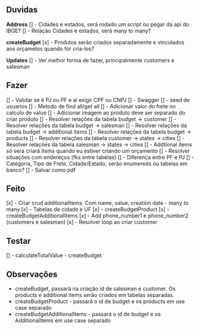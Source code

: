 ## Duvidas

**Address**
[] - Cidades e estados, será rodado um script ou pegar da api do IBGE?
[] - Relação Cidades e estados, será many to many?

**createBudget**
[x] - Produtos serão criados separadamente e vinculados aos orçametos quando for cria-los?

**Updates**
[] - Ver melhor forma de fazer, principalmente customers e salesman

## Fazer

[] - Validar se é PJ ou PF e ai exigir CPF ou CNPJ
[] - Swagger
[] - seed de usuarios
[] - Metodo de find all/get all
[] - Adicionar valor do frete no calculo de value
[] - Adicionar imagem ao produto deve ser separado do criar produto
[] - Resolver relações da tabela budget -> customer
[] - Resolver relações da tabela budget -> salesman
[] - Resolver relações da tabela budget -> additional items
[] - Resolver relações da tabela budget -> products
[] - Resolver relações da tabela customer -> states -> cities
[] - Resolver relações da tabela salesman -> states -> cities
[] - Addtional items só sera criará items quando eu estiver criando um orçamento
[] - Resolver situações com endereços (fks entre tabelas)
[] - Diferença entre PF e PJ
[] - Categoria, Tipo de Frete, Cidade/Estado, serão enumereds ou tabelas em banco?
[] - Salvar como pdf

## Feito

[x] - Criar crud additionalItems. Com name, value, creation date - many to many
[x] - Tabelas de cidade e UF
[x] - createBudgetProduct
[x] - createBudgetAdditionalItems
[x] - Add phone_number1 e phone_number2 (customers e salesman)
[x] - Resolver loop ao criar customer

## Testar

[] - calculateTotalValue - createBudget

## Observações

- createBudget, passará na criação id de salesman e customer. Os products e additional items serão criados em tabelas separadas.
- createBudgetProduct - passará o id de budget e os products em use case separado
- createBudgetAdditionalItems - passará o id de budget e os AdditionalItems em use case separado
